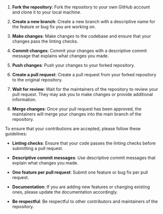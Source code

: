1. **Fork the repository**: Fork the repository to your own GitHub account and clone it to your local machine.

2. **Create a new branch**: Create a new branch with a descriptive name for the feature or bug fix you are working on.

3. **Make changes**: Make changes to the codebase and ensure that your changes pass the linting checks.

4. **Commit changes**: Commit your changes with a descriptive commit message that explains what changes you made.

5. **Push changes**: Push your changes to your forked repository.

6. **Create a pull request**: Create a pull request from your forked repository to the original repository.

7. **Wait for review**: Wait for the maintainers of the repository to review your pull request. They may ask you to make changes or provide additional information.

8. **Merge changes**: Once your pull request has been approved, the maintainers will merge your changes into the main branch of the repository.

To ensure that your contributions are accepted, please follow these guidelines:

- **Linting checks**: Ensure that your code passes the linting checks before submitting a pull request.

- **Descriptive commit messages**: Use descriptive commit messages that explain what changes you made.

- **One feature per pull request**: Submit one feature or bug fix per pull request.

- **Documentation**: If you are adding new features or changing existing ones, please update the documentation accordingly.

- **Be respectful**: Be respectful to other contributors and maintainers of the repository.

